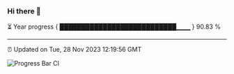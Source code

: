### Hi there 👋

⏳ Year progress { ███████████████████████████▁▁▁ } 90.83 %

---

⏰ Updated on Tue, 28 Nov 2023 12:19:56 GMT

![Progress Bar CI](https://github.com/liununu/liununu/workflows/Progress%20Bar%20CI/badge.svg)
